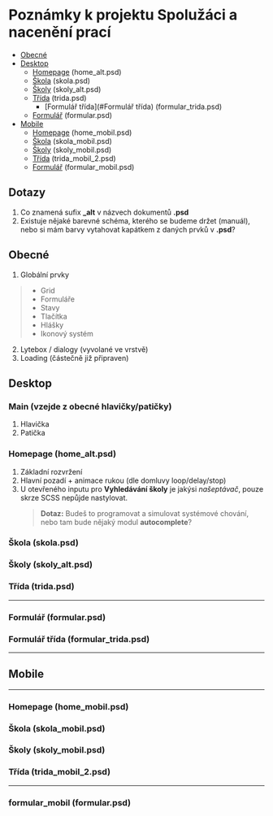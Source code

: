 # Poznámky k projektu Spolužáci a nacenění prací

* [Obecné](#Obecné)
* [Desktop](#Desktop)
  * [Homepage](#Homepage) (home_alt.psd)
  * [Škola](#Škola) (skola.psd) 
  * [Školy](#Školy) (skoly_alt.psd)
  * [Třída](#Třída) (trida.psd)
    * [Formulář třída](#Formulář třída) (formular_trida.psd) 
  * [Formulář](#Formulář) (formular.psd)
* [Mobile](#Mobile)
  * [Homepage](#Homepage) (home_mobil.psd)
  * [Škola](#Škola) (skola_mobil.psd) 
  * [Školy](#Školy) (skoly_mobil.psd)
  * [Třída](#Třída) (trida_mobil_2.psd)
  * [Formulář](#Formulář) (formular_mobil.psd)

## Dotazy
1) Co znamená sufix **_alt** v názvech dokumentů **.psd**
2) Existuje nějaké barevné schéma, kterého se budeme držet (manuál), nebo si mám barvy vytahovat kapátkem z daných prvků v **.psd**?

## Obecné
1) Globální prvky
>* Grid
>* Formuláře
>* Stavy
>* Tlačítka
>* Hlášky
>* Ikonový systém
2) Lytebox / dialogy (vyvolané ve vrstvě)
3) Loading (částečně již připraven)

## Desktop

### Main (vzejde z obecné hlavičky/patičky)

1) Hlavička
2) Patička

### Homepage (home_alt.psd)

1) Základní rozvržení
2) Hlavní pozadí + animace rukou (dle domluvy loop/delay/stop)
3) U otevřeného inputu pro **Vyhledávání školy** je jakýsi *našeptávač*, pouze skrze SCSS nepůjde nastylovat. 
   > **Dotaz:** 
   Budeš to programovat a simulovat systémové chování, nebo tam bude nějaký modul **autocomplete**?

### Škola (skola.psd) 
### Školy (skoly_alt.psd)
### Třída (trida.psd)
---
### Formulář (formular.psd)
### Formulář třída (formular_trida.psd) 
---------------------------------
## Mobile
---------------------------------
### Homepage (home_mobil.psd)
### Škola (skola_mobil.psd) 
### Školy (skoly_mobil.psd)
### Třída (trida_mobil_2.psd)
---
### formular_mobil (formular.psd)
